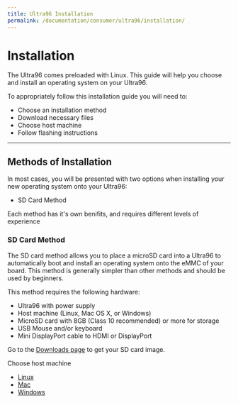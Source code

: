 ```yaml
---
title: Ultra96 Installation
permalink: /documentation/consumer/ultra96/installation/
---
```

# Installation

The Ultra96 comes preloaded with Linux. This guide will help you choose and install an operating system on your Ultra96.

To appropriately follow this installation guide you will need to:

- Choose an installation method
- Download necessary files
- Choose host machine
- Follow flashing instructions

***

## Methods of Installation

In most cases, you will be presented with two options when installing your new operating system onto your Ultra96:

- SD Card Method

Each method has it's own benifits, and requires different levels of experience

### SD Card Method

The SD card method allows you to place a microSD card into a Ultra96 to automatically boot and install an operating system onto the eMMC of your board. This method is generally simpler than other methods and should be used by beginners.

This method requires the following hardware:

- Ultra96 with power supply
- Host machine (Linux, Mac OS X, or Windows)
- MicroSD card with 8GB (Class 10 recommended) or more for storage
- USB Mouse and/or keyboard
- Mini DisplayPort cable to HDMI or DisplayPort 

Go to the [Downloads page](../downloads/README.md) to get your SD card image.

Choose host machine

- [Linux](LinuxSD.md)
- [Mac](MacSD.md)
- [Windows](WindowsSD.md)